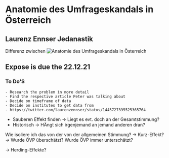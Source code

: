 # Anatomie des Umfrageskandals in Österreich

## Laurenz Ennser Jedanastik
Differenz zwischen
![Anatomie des Umfrageskandals in Österreich](https://github.com/ant-le/Bachelor_Thesis/blob/main/images/diff.png?raw=true)

## Expose is due the 22.12.21

### To Do'S
    - Research the problem in more detail
    - Find the respective article Peter was talking about
    - Decide on timeframe of data
    - Decide on institutes to get data from
    - https://twitter.com/laurenzennser/status/1445727395525365764 

- Sauberen Effekt finden -> Liegt es evt. doch an der Gesamtstimmung? 
- Historisch -> HÄngt sich irgenjemand an jemand anderen dran?

Wie isoliere ich das von der von der allgemeinen Stimmung? 
-> Kurz-Effekt? -> Wurde ÖVP überschätzt? 
Wurde ÖVP immer unterschätzt?

-> Herding-Effekte? 
